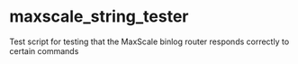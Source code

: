 # maxscale_string_tester
Test script for testing that the MaxScale binlog router responds correctly to certain commands
